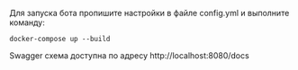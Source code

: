 Для запуска бота пропишите настройки в файле config.yml
и выполните команду:

    docker-compose up --build

Swagger схема доступна по адресу 
http://localhost:8080/docs
